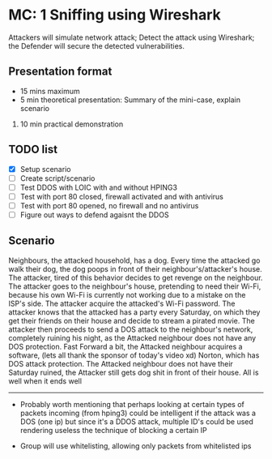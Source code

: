 # MC: 1 Sniffing using Wireshark

Attackers will simulate network attack; Detect the attack using Wireshark; the Defender will secure the detected vulnerabilities.

## Presentation format
- 15 mins maximum
- 5 min theoretical presentation: Summary of the mini-case, explain scenario
1. 10 min practical demonstration

## TODO list
- [X] Setup scenario
- [ ] Create script/scenario
- [ ] Test DDOS with LOIC with and without HPING3
- [ ] Test with port 80 closed, firewall activated and with antivirus
- [ ] Test with port 80 opened, no firewall and no antivirus
- [ ] Figure out ways to defend agaisnt the DDOS

## Scenario

Neighbours, the attacked household, has a dog. Every time the attacked go walk their dog, the dog poops in front of their neighbour's/attacker's house. The attacker, tired of this behavior decides to get revenge on the neighbour. The attacker goes to the neighbour's house, pretending to need their Wi-Fi, because his own Wi-Fi is currently not working due to a mistake on the ISP's side. The attacker acquire the attacked's Wi-Fi password. The attacker knows that the attacked has a party every Saturday, on which they get their friends on their house and decide to stream a pirated movie. The attacker then proceeds to send a DOS attack to the neighbour's network, completely ruining his night, as the Attacked neighbour does not have any DOS protection. Fast Forward a bit, the Attacked neighbour acquires a software, (lets all thank the sponsor of today's video xd) Norton, which has DOS attack protection. The Attacked neighbour does not have their Saturday ruined, the Attacker still gets dog shit in front of their house. All is well when it ends well

----
- Probably worth mentioning that perhaps looking at certain types of packets incoming (from hping3) could be intelligent if the attack was a DOS (one ip) but since it's a DDOS attack, multiple ID's could be used rendering useless the technique of blocking a certain IP

- Group will use whitelisting, allowing only packets from whitelisted ips
